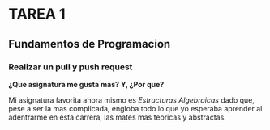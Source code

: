# TAREA 1
## Fundamentos de Programacion
### Realizar un pull y push request

**¿Que asignatura me gusta mas? Y, ¿Por que?**

Mi asignatura favorita ahora mismo es *Estructuras Algebraicas* dado que, pese a ser la mas complicada, engloba todo lo que yo esperaba aprender al adentrarme en esta carrera, las mates mas teoricas y abstractas.